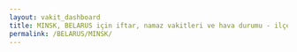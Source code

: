 ```yaml
---
layout: vakit_dashboard
title: MINSK, BELARUS için iftar, namaz vakitleri ve hava durumu - ilçe/eyalet seç
permalink: /BELARUS/MINSK/
---
```


<script type="text/javascript">
  var GLOBAL_COUNTRY = 'BELARUS';
  var GLOBAL_CITY = 'MINSK';
  var GLOBAL_STATE = '';
  var lat = 72;
  var lon = 21;
</script>
